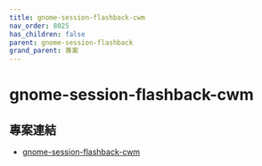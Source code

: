 ```yaml
---
title: gnome-session-flashback-cwm
nav_order: 8025
has_children: false
parent: gnome-session-flashback
grand_parent: 專案
---
```



# gnome-session-flashback-cwm


## 專案連結

* [gnome-session-flashback-cwm](https://github.com/samwhelp/note-about-gnome-flashback/tree/gh-pages/_demo/project/gnome-session/gnome-session-flashback/gnome-session-flashback-cwm)
